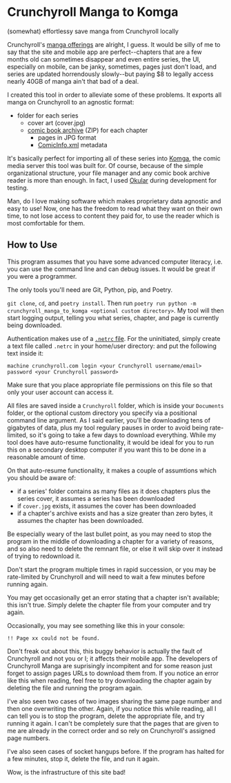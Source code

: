 # Crunchyroll Manga to Komga
(somewhat) effortlessy save manga from Crunchyroll locally

Crunchyroll's [manga offerings](https://www.crunchyroll.com/comics/manga)
are alright, I guess. It would be silly of me to say that the site and
mobile app are perfect--chapters that are a few months old can sometimes
disappear and even entire series, the UI, especially on mobile, can be
janky, sometimes, pages just don't load, and series are updated
horrendously slowly--but paying $8 to legally access nearly 40GB
of manga ain't that bad of a deal.

I created this tool in order to alleviate some of these problems.
It exports all manga on Crunchyroll to an agnostic format:
- folder for each series
	- cover art (cover.jpg)
	- [comic book archive](https://en.wikipedia.org/wiki/Comic_book_archive) (ZIP) for each chapter
		- pages in JPG format
		- [ComicInfo.xml](https://anansi-project.github.io/docs/comicinfo/intro) metadata

It's basically perfect for importing all of these series into
[Komga](https://komga.org/), the comic media server this tool was
built for. Of course, because of the simple organizational structure,
your file manager and any comic book archive reader is more than enough.
In fact, I used [Okular](https://okular.kde.org/) during development for 
testing.

Man, do I love making software which makes proprietary data agnostic and 
easy to use! Now, one has the freedom to read what they want on their own
time, to not lose access to content they paid for, to use the reader
which is most comfortable for them.

## How to Use

This program assumes that you have some advanced computer literacy, i.e. you can use the command line and can debug issues. It would be great if
you were a programmer.

The only tools you'll need are Git, Python, pip, and Poetry.

`git clone`, `cd`, and `poetry install`. Then run
`poetry run python -m crunchyroll_manga_to_komga <optional custom directory>`.
My tool will then start logging output, telling you what series, chapter,
and page is currently being downloaded.

Authentication makes use of a [`.netrc` file](https://www.gnu.org/software/inetutils/manual/html_node/The-_002enetrc-file.html). For the uninitiated,
simply create a text file called `.netrc` in your home/user directory:
and put the following text inside it:
```
machine crunchyroll.com login <your Crunchyroll username/email> password <your Crunchyroll password>
```
Make sure that you place appropriate file permissions on this file so that only your user account can access it.

All files are saved inside a `Crunchyroll` folder, which is inside your 
`Documents` folder, or the optional custom directory you specify via a positional command line argument.
As I said earlier, you'll be downloading tens of gigabytes of data, plus my tool regulary pauses in order
to avoid being rate-limited, so it's going to take a few days to download everything.
While my tool does have auto-resume functionality, it would be ideal for
you to run this on a secondary desktop computer if you want this to be done
in a reasonable amount of time.

On that auto-resume functionality, it makes a couple of assumtions which
you should be aware of:
- if a series' folder contains as many files as it does chapters plus 
the series cover, it assumes a series has been downloaded
- if `cover.jpg` exists, it assumes the cover has been downloaded
- if a chapter's archive exists and has a size greater than zero bytes,
it assumes the chapter has been downloaded.

Be especially weary of the last bullet point, as you may need to stop
the program in the middle of downloading a chapter for a variety of reasons,
and so also need to delete the remnant file, or else it will skip over it 
instead of trying to redownload it.

Don't start the program multiple times in rapid succession, or you may be rate-limited by Crunchyroll and will need to wait a few minutes before running again.

You may get occasionally get an error stating that a chapter isn't available; this isn't true. Simply delete the chapter file from your 
computer and try again.

Occasionally, you may see something like this in your console:
```
!! Page xx could not be found.
```
Don't freak out about this, this buggy behavior is actually the fault of
Crunchyroll and not you or I; it affects their mobile app. The developers
of Crunchyroll Manga are suprisingly incompitent and for some reason just
forget to assign pages URLs to download them from. If you notice an error like this when reading, feel free to try downloading the chapter again by deleting the file and running the program again.

I've also seen two cases of two images sharing the same page number and then one overwriting the other. Again, if you notice this while reading, all I can tell you is to stop the program, delete the appropriate file, and try running it again. I can't be completely sure that the pages that are given to me are already in the correct order and so rely on Crunchyroll's
assigned page numbers.

I've also seen cases of socket hangups before. If the program has halted for a few minutes, stop it, delete the file, and run it again.

Wow, is the infrastructure of this site bad!
